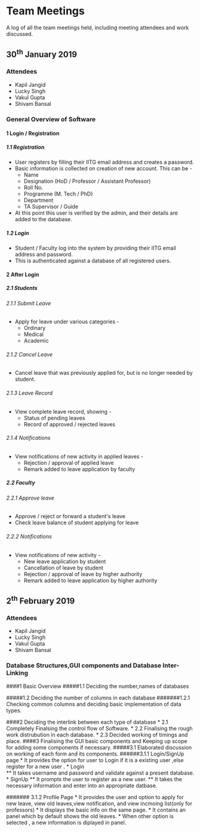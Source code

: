 # Team Meetings
A log of all the team meetings held, including meeting attendees and work discussed.

## 30<sup>th</sup> January 2019

### Attendees
* Kapil Jangid
* Lucky Singh
* Vakul Gupta
* Shivam Bansal

### General Overview of Software

#### 1 Login / Registration

##### 1.1 Registration
* User registers by filling their IITG email address and creates a password.
* Basic information is collected on creation of new account. This can be -
    * Name
    * Designation (HoD / Professor / Assistant Professor)
    * Roll No.
    * Programme (M. Tech / PhD)
    * Department
    * TA Supervisor / Guide
* At this point this user is verified by the admin, and their details are added to the database.

##### 1.2 Login
* Student / Faculty log into the system by providing their IITG email address and password.
* This is authenticated against a database of all registered users.

#### 2 After Login

##### 2.1 Students

###### 2.1.1 Submit Leave
* Apply for leave under various categories -
    * Ordinary
    * Medical
    * Academic

###### 2.1.2 Cancel Leave
* Cancel leave that was previously applied for, but is no longer needed by student.

###### 2.1.3 Leave Record
* View complete leave record, showing -
    * Status of pending leaves
    * Record of approved / rejected leaves

###### 2.1.4 Notifications
* View notifications of new activity in applied leaves -
    * Rejection / approval of applied leave
    * Remark added to leave application by faculty

##### 2.2 Faculty

###### 2.2.1 Approve leave
* Approve / reject or forward a student's leave
* Check leave balance of student applying for leave

###### 2.2.2 Notifications
* View notifications of new activity -
    * New leave application by student
    * Cancellation of leave by student
    * Rejection / approval of leave by higher authority
    * Remark added to leave application by higher authority
    
    
## 2<sup>th</sup> February 2019

### Attendees
* Kapil Jangid
* Lucky Singh
* Vakul Gupta
* Shivam Bansal

### Database Structures,GUI components and Database Inter-Linking

####1 Basic Overview
#####1.1 Deciding the number,names of databases

#####1.2 Deciding the number of columns in each database
      #######1.2.1 Checking common columns and deciding basic implementation of data types.
      
####2 Deciding the interlink between each type of database
      * 2.1 Completely Finalsing the control flow of Software.
      * 2.2 Finalising the rough work distrubution in each database.
      * 2.3 Decided working of timings and place.
####3 Finalising the GUI basic components and Keeping up scope for adding some components if necessary.
    #####3.1 Elaborated discussion on working of each form and its components.
    ######3.1.1  Login/SignUp page
          * It provides the option for user to Login if it is a existing user ,else register for a new user .
          * Login  
            **  It takes username and password and validate against a present database.
          * SignUp
            ** It prompts the user to register as a new user.
            ** It takes the necessary information and enter into an appropriate datbase.
           
   ####### 3.1.2 Profile Page
         * It provides the user and option to apply for new leave, view old leaves,view notification, and view incmoing list(only
         for professors)
         * It displays the basic info on the same page.
         * It contains an panel which by default shows the old leaves.
         * When other option is selected , a new information is diplayed in panel.
         
            
               
    
